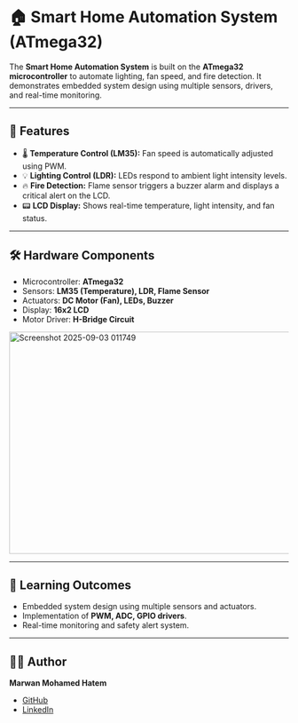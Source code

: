 # 🏠 Smart Home Automation System (ATmega32)

The **Smart Home Automation System** is built on the **ATmega32 microcontroller** to automate lighting, fan speed, and fire detection. It demonstrates embedded system design using multiple sensors, drivers, and real-time monitoring.

---

## 🚀 Features

* 🌡️ **Temperature Control (LM35):** Fan speed is automatically adjusted using PWM.
* 💡 **Lighting Control (LDR):** LEDs respond to ambient light intensity levels.
* 🔥 **Fire Detection:** Flame sensor triggers a buzzer alarm and displays a critical alert on the LCD.
* 📟 **LCD Display:** Shows real-time temperature, light intensity, and fan status.

---

## 🛠️ Hardware Components

* Microcontroller: **ATmega32**
* Sensors: **LM35 (Temperature), LDR, Flame Sensor**
* Actuators: **DC Motor (Fan), LEDs, Buzzer**
* Display: **16x2 LCD**
* Motor Driver: **H-Bridge Circuit**

<img width="569" height="400" alt="Screenshot 2025-09-03 011749" src="https://github.com/user-attachments/assets/bd90e284-4619-4a06-8f02-ed48b50eec15" />

---

## 📌 Learning Outcomes

* Embedded system design using multiple sensors and actuators.
* Implementation of **PWM, ADC, GPIO drivers**.
* Real-time monitoring and safety alert system.

---


## 👨‍💻 Author

**Marwan Mohamed Hatem**

* [GitHub](https://github.com/marwan7atem)
* [LinkedIn](https://linkedin.com/in/marwan-hatem-6a516b225)

